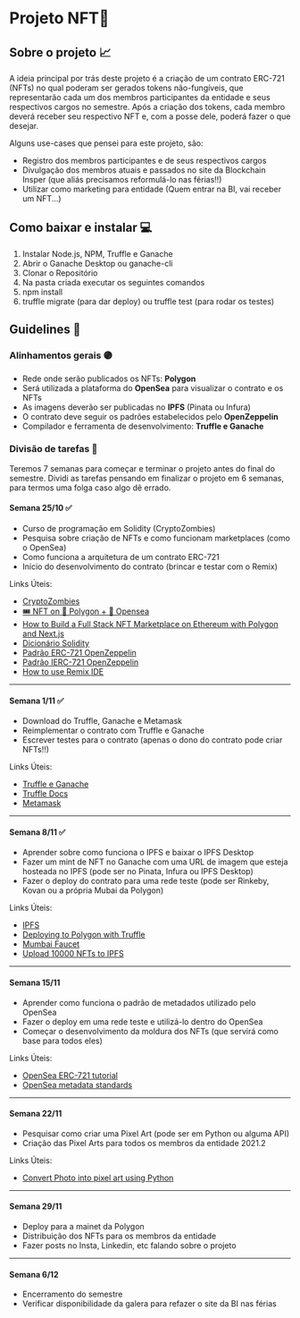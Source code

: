 # Projeto NFT🚀

## Sobre o projeto 📈

A ideia principal por trás deste projeto é a criação de um contrato ERC-721 (NFTs) no qual poderam ser gerados tokens não-fungíveis, que representarão cada um dos membros participantes da entidade e seus respectivos cargos no semestre. Após a criação dos tokens, cada membro deverá receber seu respectivo NFT e, com a posse dele, poderá fazer o que desejar.

Alguns use-cases que pensei para este projeto, são:
  - Registro dos membros participantes e de seus respectivos cargos
  - Divulgação dos membros atuais e passados no site da Blockchain Insper (que aliás precisamos reformulá-lo nas férias!!)
  - Utilizar como marketing para entidade (Quem entrar na BI, vai receber um NFT...)
 
## Como baixar e instalar 💻 
1. Instalar Node.js, NPM, Truffle e Ganache
2. Abrir o Ganache Desktop ou ganache-cli
3. Clonar o Repositório
4. Na pasta criada executar os seguintes comandos
5. npm install
6. truffle migrate (para dar deploy) ou truffle test (para rodar os testes)

## Guidelines 🥶

### Alinhamentos gerais 🟣
- Rede onde serão publicados os NFTs: **Polygon**
- Será utilizada a plataforma do **OpenSea** para visualizar o contrato e os NFTs
- As imagens deverão ser publicadas no **IPFS** (Pinata ou Infura)
- O contrato deve seguir os padrões estabelecidos pelo **OpenZeppelin**
- Compilador e ferramenta de desenvolvimento: **Truffle e Ganache**

### Divisão de tarefas 📅
Teremos 7 semanas para começar e terminar o projeto antes do final do semestre. Dividi as tarefas pensando em finalizar o projeto em 6 semanas, para termos uma folga caso algo dê errado.

#### **Semana 25/10** ✅
- Curso de programação em Solidity (CryptoZombies)
- Pesquisa sobre criação de NFTs e como funcionam marketplaces (como o OpenSea)
- Como funciona a arquitetura de um contrato ERC-721
- Início do desenvolvimento do contrato (brincar e testar com o Remix)

Links Úteis:
- [CryptoZombies](https://cryptozombies.io/pt/course/)
- [🎟 NFT on 💜 Polygon + 🐳 Opensea](https://youtu.be/zgj8ZT4-9lk)
- [How to Build a Full Stack NFT Marketplace on Ethereum with Polygon and Next.js](https://youtu.be/GKJBEEXUha0)
- [Dicionário Solidity](https://solidity-by-example.org/)
- [Padrão ERC-721 OpenZeppelin](https://docs.openzeppelin.com/contracts/4.x/erc721)
- [Padrão IERC-721 OpenZeppelin](https://docs.openzeppelin.com/contracts/4.x/api/token/erc721)
- [How to use Remix IDE](https://medium.com/moonbeam-network/using-the-remix-ide-to-deploy-a-solidity-smart-contract-to-moonbeam-35799261d971)
---

#### **Semana 1/11** ✅
- Download do Truffle, Ganache e Metamask
- Reimplementar o contrato com Truffle e Ganache
- Escrever testes para o contrato (apenas o dono do contrato pode criar NFTs!!)

Links Úteis:
- [Truffle e Ganache](https://www.trufflesuite.com/)
- [Truffle Docs](https://www.trufflesuite.com/docs/truffle/overview)
- [Metamask](https://metamask.io/)
---

#### **Semana 8/11** ✅
- Aprender sobre como funciona o IPFS e baixar o IPFS Desktop
- Fazer um mint de NFT no Ganache com uma URL de imagem que esteja hosteada no IPFS (pode ser no Pinata, Infura ou IPFS Desktop)
- Fazer o deploy do contrato para uma rede teste (pode ser Rinkeby, Kovan ou a própria Mubai da Polygon)

Links Úteis:
- [IPFS](https://ipfs.io/)
- [Deploying to Polygon with Truffle](https://docs.polygon.technology/docs/develop/truffle)
- [Mumbai Faucet](https://faucet.polygon.technology/)
- [Upload 10000 NFTs to IPFS](https://youtu.be/3jizwk6_m1s)
---

#### **Semana 15/11**
- Aprender como funciona o padrão de metadados utilizado pelo OpenSea
- Fazer o deploy em uma rede teste e utilizá-lo dentro do OpenSea
- Começar o desenvolvimento da moldura dos NFTs (que servirá como base para todos eles)

Links Úteis:
- [OpenSea ERC-721 tutorial](https://docs.opensea.io/docs/getting-started)
- [OpenSea metadata standards](https://docs.opensea.io/docs/metadata-standards)
---

#### **Semana 22/11**
- Pesquisar como criar uma Pixel Art (pode ser em Python ou alguma API)
- Criação das Pixel Arts para todos os membros da entidade 2021.2

Links Úteis:
- [Convert Photo into pixel art using Python](https://towardsdatascience.com/convert-photo-into-pixel-art-using-python-d0b9bd235797)
---

#### **Semana 29/11**
- Deploy para a mainet da Polygon
- Distribuição dos NFTs para os membros da entidade
- Fazer posts no Insta, Linkedin, etc falando sobre o projeto
---

#### **Semana 6/12**
- Encerramento do semestre
- Verificar disponibilidade da galera para refazer o site da BI nas férias

